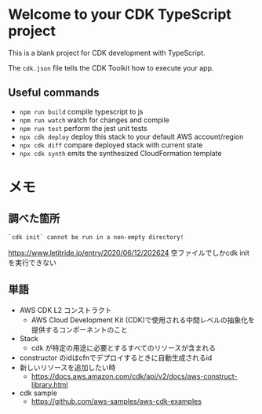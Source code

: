 # Welcome to your CDK TypeScript project

This is a blank project for CDK development with TypeScript.

The `cdk.json` file tells the CDK Toolkit how to execute your app.

## Useful commands

* `npm run build`   compile typescript to js
* `npm run watch`   watch for changes and compile
* `npm run test`    perform the jest unit tests
* `npx cdk deploy`  deploy this stack to your default AWS account/region
* `npx cdk diff`    compare deployed stack with current state
* `npx cdk synth`   emits the synthesized CloudFormation template


# メモ

## 調べた箇所

```
`cdk init` cannot be run in a non-empty directory!
```

https://www.letitride.jp/entry/2020/06/12/202624
空ファイルでしかcdk init を実行できない

## 単語

- AWS CDK L2 コンストラクト
  - AWS Cloud Development Kit (CDK)で使用される中間レベルの抽象化を提供するコンポーネントのこと
- Stack
  - cdk が特定の用途に必要とするすべてのリソースが含まれる
- constructor のidはcfnでデプロイするときに自動生成されるid
- 新しいリソースを追加したい時
  - https://docs.aws.amazon.com/cdk/api/v2/docs/aws-construct-library.html
- cdk sample
  - https://github.com/aws-samples/aws-cdk-examples
